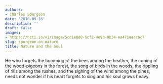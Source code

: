 ```yaml
---
authors:
- Charles Spurgeon
date: '2010-09-16'
description: ''
draft: false
images:
- https://hcti.io/v1/image/5cd1e8d8-6cf2-4e9b-9b34-ea471eaacbc7
slug: spurgeon-on-nature
title: Nature and the Soul
---
```


He who forgets the humming of the bees among the heather, the cooing of the wood-pigeons in the forest, the song of birds in the woods, the rippling of rills among the rushes, and the sighing of the wind among the pines, needs not wonder if his heart forgets to sing and his soul grows heavy.